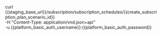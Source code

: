 
curl {{staging_base_url}}/subscription/subscription_schedules/{{create_subscription_plan_scenario_id}}  \
    -H "Content-Type: application/vnd.json+api" \
    -u  {{platform_basic_auth_username}}:{{platform_basic_auth_password}}
